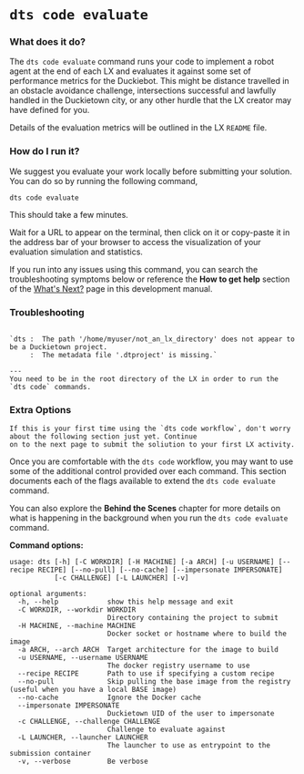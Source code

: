 # `dts code evaluate`

### What does it do?

The `dts code evaluate` command runs your code to implement a robot agent at the end of each LX and evaluates it 
against some set of performance metrics for the Duckiebot. This might be distance travelled in an obstacle avoidance 
challenge, intersections successful and lawfully handled in the Duckietown city, or any other hurdle that the LX 
creator may have defined for you.  

Details of the evaluation metrics will be outlined in the LX `README` file.

### How do I run it?

We suggest you evaluate your work locally before submitting your solution.
You can do so by running the following command,

    dts code evaluate

This should take a few minutes.

Wait for a URL to appear on the terminal, then click on it or copy-paste it in the address bar
of your browser to access the visualization of your evaluation simulation and statistics.

If you run into any issues using this command, you can search the troubleshooting symptoms below or 
reference the **How to get help** section of the [What's Next?](../3_next/index) page in this development manual.

### Troubleshooting

```{trouble}

`dts :  The path '/home/myuser/not_an_lx_directory' does not appear to be a Duckietown project. 
     :  The metadata file '.dtproject' is missing.`

---
You need to be in the root directory of the LX in order to run the `dts code` commands.
```

### Extra Options

```{warning}
If this is your first time using the `dts code workflow`, don't worry about the following section just yet. Continue 
on to the next page to submit the soliution to your first LX activity.
```

Once you are comfortable with the `dts code` workflow, you may want to use some of the additional control provided 
over each command.  This section documents each of the flags available to extend the `dts code evaluate` command.

You can also explore the **Behind the Scenes** chapter for more details on what is happening in the background when you run the `dts code evaluate` command.

**Command options:**

```
usage: dts [-h] [-C WORKDIR] [-H MACHINE] [-a ARCH] [-u USERNAME] [--recipe RECIPE] [--no-pull] [--no-cache] [--impersonate IMPERSONATE]
           [-c CHALLENGE] [-L LAUNCHER] [-v]

optional arguments:
  -h, --help            show this help message and exit
  -C WORKDIR, --workdir WORKDIR
                        Directory containing the project to submit
  -H MACHINE, --machine MACHINE
                        Docker socket or hostname where to build the image
  -a ARCH, --arch ARCH  Target architecture for the image to build
  -u USERNAME, --username USERNAME
                        The docker registry username to use
  --recipe RECIPE       Path to use if specifying a custom recipe
  --no-pull             Skip pulling the base image from the registry (useful when you have a local BASE image)
  --no-cache            Ignore the Docker cache
  --impersonate IMPERSONATE
                        Duckietown UID of the user to impersonate
  -c CHALLENGE, --challenge CHALLENGE
                        Challenge to evaluate against
  -L LAUNCHER, --launcher LAUNCHER
                        The launcher to use as entrypoint to the submission container
  -v, --verbose         Be verbose
```